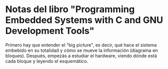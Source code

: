 # Notas del libro "Programming Embedded Systems with C and GNU Development Tools"


Primero hay que entender el "big picture", es decir, qué hace el sistema embebido en su totalidad y cómo se mueve la información (diagrama en bloques). Después, empezás a estudiar el hardware, viendo dónde está cada bloque y leyendo el esquemático. 

